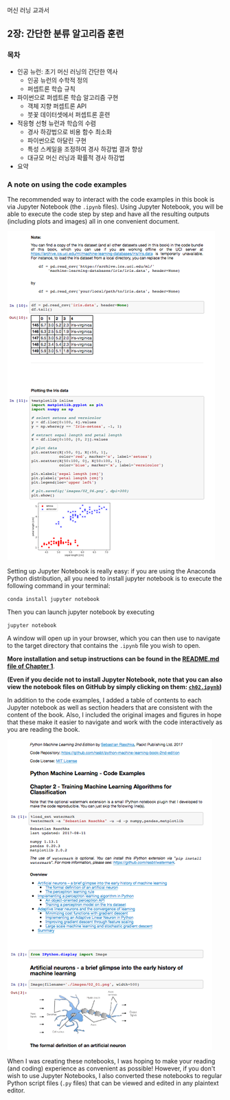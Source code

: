 머신 러닝 교과서


##  2장: 간단한 분류 알고리즘 훈련

### 목차

- 인공 뉴런: 초기 머신 러닝의 간단한 역사
    - 인공 뉴런의 수학적 정의
    - 퍼셉트론 학습 규칙
- 파이썬으로 퍼셉트론 학습 알고리즘 구현
    - 객체 지향 퍼셉트론 API
    - 붓꽃 데이터셋에서 퍼셉트론 훈련
- 적응형 선형 뉴런과 학습의 수렴
    - 경사 하강법으로 비용 함수 최소화
    - 파이썬으로 아달린 구현
    - 특성 스케일을 조정하여 경사 하강법 결과 향상
    - 대규모 머신 러닝과 확률적 경사 하강법
- 요약

### A note on using the code examples

The recommended way to interact with the code examples in this book is via Jupyter Notebook (the `.ipynb` files). Using Jupyter Notebook, you will be able to execute the code step by step and have all the resulting outputs (including plots and images) all in one convenient document.

![](images/jupyter-example-1.png)



Setting up Jupyter Notebook is really easy: if you are using the Anaconda Python distribution, all you need to install jupyter notebook is to execute the following command in your terminal:

    conda install jupyter notebook

Then you can launch jupyter notebook by executing

    jupyter notebook

A window will open up in your browser, which you can then use to navigate to the target directory that contains the `.ipynb` file you wish to open.

**More installation and setup instructions can be found in the [README.md file of Chapter 1](../ch01/README.md)**.

**(Even if you decide not to install Jupyter Notebook, note that you can also view the notebook files on GitHub by simply clicking on them: [`ch02.ipynb`](ch02.ipynb))**

In addition to the code examples, I added a table of contents to each Jupyter notebook as well as section headers that are consistent with the content of the book. Also, I included the original images and figures in hope that these make it easier to navigate and work with the code interactively as you are reading the book.

![](images/jupyter-example-2.png)


When I was creating these notebooks, I was hoping to make your reading (and coding) experience as convenient as possible! However, if you don't wish to use Jupyter Notebooks, I also converted these notebooks to regular Python script files (`.py` files) that can be viewed and edited in any plaintext editor. 